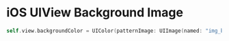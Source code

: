 # iOS UIView Background Image



```swift
self.view.backgroundColor = UIColor(patternImage: UIImage(named: "img_background.png")!)
```



